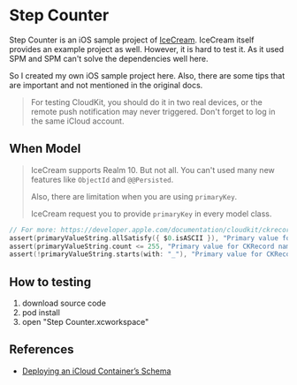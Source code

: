# Step Counter
Step Counter is an iOS sample project of [IceCream](https://github.com/caiyue1993/IceCream). IceCream itself provides an example project as well. However, it is hard to test it. As it used SPM and SPM can't solve the dependencies well here.

So I created my own iOS sample project here. Also, there are some tips that are important and not mentioned in the original docs.

> For testing CloudKit, you should do it in two real devices, or the remote push notification may never triggered. 
> Don't forget to log in the same iCloud account.

## When Model
> IceCream supports Realm 10. But not all. You can't used many new features like `ObjectId` and `@@Persisted`.
> 
> Also, there are limitation when you are using `primaryKey`.
> 
> IceCream request you to provide `primaryKey` in every model class.

```swift
// For more: https://developer.apple.com/documentation/cloudkit/ckrecord/id/1500975-init
assert(primaryValueString.allSatisfy({ $0.isASCII }), "Primary value for CKRecord name must contain only ASCII characters")
assert(primaryValueString.count <= 255, "Primary value for CKRecord name must not exceed 255 characters")
assert(!primaryValueString.starts(with: "_"), "Primary value for CKRecord name must not start with an underscore")
```

## How to testing
1. download source code
2. pod install
3. open "Step Counter.xcworkspace"

## References
* [Deploying an iCloud Container’s Schema](https://developer.apple.com/documentation/cloudkit/managing_icloud_containers_with_the_cloudkit_database_app/deploying_an_icloud_container_s_schema)